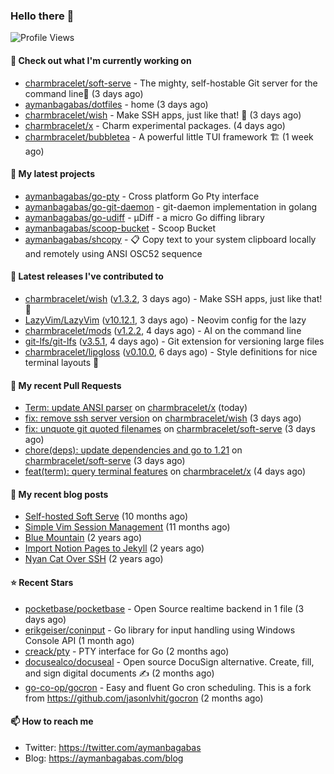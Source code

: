 ### Hello there 👋

![Profile Views](https://komarev.com/ghpvc/?username=aymanbagabas&label=PROFILE+VIEWS)

#### 👷 Check out what I'm currently working on

- [charmbracelet/soft-serve](https://github.com/charmbracelet/soft-serve) - The mighty, self-hostable Git server for the command line🍦 (3 days ago)
- [aymanbagabas/dotfiles](https://github.com/aymanbagabas/dotfiles) - home (3 days ago)
- [charmbracelet/wish](https://github.com/charmbracelet/wish) - Make SSH apps, just like that! 💫 (3 days ago)
- [charmbracelet/x](https://github.com/charmbracelet/x) - Charm experimental packages. (4 days ago)
- [charmbracelet/bubbletea](https://github.com/charmbracelet/bubbletea) - A powerful little TUI framework 🏗 (1 week ago)

#### 🌱 My latest projects

- [aymanbagabas/go-pty](https://github.com/aymanbagabas/go-pty) - Cross platform Go Pty interface
- [aymanbagabas/go-git-daemon](https://github.com/aymanbagabas/go-git-daemon) - git-daemon implementation in golang
- [aymanbagabas/go-udiff](https://github.com/aymanbagabas/go-udiff) - µDiff - a micro Go diffing library
- [aymanbagabas/scoop-bucket](https://github.com/aymanbagabas/scoop-bucket) - Scoop Bucket
- [aymanbagabas/shcopy](https://github.com/aymanbagabas/shcopy) - 📋 Copy text to your system clipboard locally and remotely using ANSI OSC52 sequence

#### 🔭 Latest releases I've contributed to

- [charmbracelet/wish](https://github.com/charmbracelet/wish) ([v1.3.2](https://github.com/charmbracelet/wish/releases/tag/v1.3.2), 3 days ago) - Make SSH apps, just like that! 💫
- [LazyVim/LazyVim](https://github.com/LazyVim/LazyVim) ([v10.12.1](https://github.com/LazyVim/LazyVim/releases/tag/v10.12.1), 3 days ago) - Neovim config for the lazy
- [charmbracelet/mods](https://github.com/charmbracelet/mods) ([v1.2.2](https://github.com/charmbracelet/mods/releases/tag/v1.2.2), 4 days ago) - AI on the command line
- [git-lfs/git-lfs](https://github.com/git-lfs/git-lfs) ([v3.5.1](https://github.com/git-lfs/git-lfs/releases/tag/v3.5.1), 4 days ago) - Git extension for versioning large files
- [charmbracelet/lipgloss](https://github.com/charmbracelet/lipgloss) ([v0.10.0](https://github.com/charmbracelet/lipgloss/releases/tag/v0.10.0), 6 days ago) - Style definitions for nice terminal layouts 👄

#### 🔨 My recent Pull Requests

- [Term: update ANSI parser](https://github.com/charmbracelet/x/pull/49) on [charmbracelet/x](https://github.com/charmbracelet/x) (today)
- [fix: remove ssh server version](https://github.com/charmbracelet/wish/pull/249) on [charmbracelet/wish](https://github.com/charmbracelet/wish) (3 days ago)
- [fix: unquote git quoted filenames](https://github.com/charmbracelet/soft-serve/pull/492) on [charmbracelet/soft-serve](https://github.com/charmbracelet/soft-serve) (3 days ago)
- [chore(deps): update dependencies and go to 1.21](https://github.com/charmbracelet/soft-serve/pull/491) on [charmbracelet/soft-serve](https://github.com/charmbracelet/soft-serve) (3 days ago)
- [feat(term): query terminal features](https://github.com/charmbracelet/x/pull/48) on [charmbracelet/x](https://github.com/charmbracelet/x) (4 days ago)

#### 📜 My recent blog posts

- [Self-hosted Soft Serve](https://aymanbagabas.com/blog/2023/04/28/self-hosted-soft-serve.html) (10 months ago)
- [Simple Vim Session Management](https://aymanbagabas.com/blog/2023/04/13/simple-vim-session-management.html) (11 months ago)
- [Blue Mountain](https://aymanbagabas.com/blog/2022/06/02/blue-mountain.html) (2 years ago)
- [Import Notion Pages to Jekyll](https://aymanbagabas.com/blog/2022/03/29/import-notion-pages-to-jekyll.html) (2 years ago)
- [Nyan Cat Over SSH](https://aymanbagabas.com/blog/2022/03/25/nyan-cat-over-ssh.html) (2 years ago)

#### ⭐ Recent Stars

- [pocketbase/pocketbase](https://github.com/pocketbase/pocketbase) - Open Source realtime backend in 1 file (3 days ago)
- [erikgeiser/coninput](https://github.com/erikgeiser/coninput) - Go library for input handling using Windows Console API (1 month ago)
- [creack/pty](https://github.com/creack/pty) - PTY interface for Go (2 months ago)
- [docusealco/docuseal](https://github.com/docusealco/docuseal) - Open source DocuSign alternative. Create, fill, and sign digital documents ✍️ (2 months ago)
- [go-co-op/gocron](https://github.com/go-co-op/gocron) - Easy and fluent Go cron scheduling. This is a fork from https://github.com/jasonlvhit/gocron (2 months ago)

#### 📫 How to reach me

- Twitter: https://twitter.com/aymanbagabas
- Blog: https://aymanbagabas.com/blog
